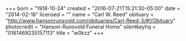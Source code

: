 +++
born = "1918-10-24"
created = "2016-07-21T15:21:30-05:00"
date = "2014-02-18"
licensed = ""
name = "Carl W. Reed"
obituary = "http://www.hansonrunsvold.com/obituaries/Carl-Reed-3/#!/Obituary"
photocredit = "Hanson-Runsvold Funeral Home"
silentkeyhq = "0161469235157113"
title = "w0kzz"
+++
